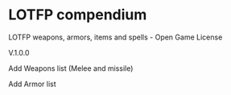 # LOTFP compendium

LOTFP weapons, armors, items and spells - Open Game License

V.1.0.0

Add Weapons list (Melee and missile)

Add Armor list

